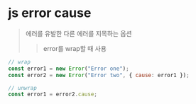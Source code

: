 # js error cause

> 에러를 유발한 다른 에러를 지목하는 옵션
>
> > error를 wrap할 때 사용

```js
// wrap
const error1 = new Error("Error one");
const error2 = new Error("Error two", { cause: error1 });

// unwrap
const error1 = error2.cause;
```
